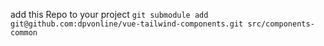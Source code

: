 add this Repo to your project
`git submodule add git@github.com:dpvonline/vue-tailwind-components.git src/components-common`